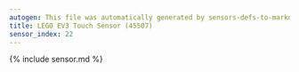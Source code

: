 ```yaml
---
autogen: This file was automatically generated by sensors-defs-to-markdown.py
title: LEGO EV3 Touch Sensor (45507)
sensor_index: 22
---
```


{% include sensor.md %}

